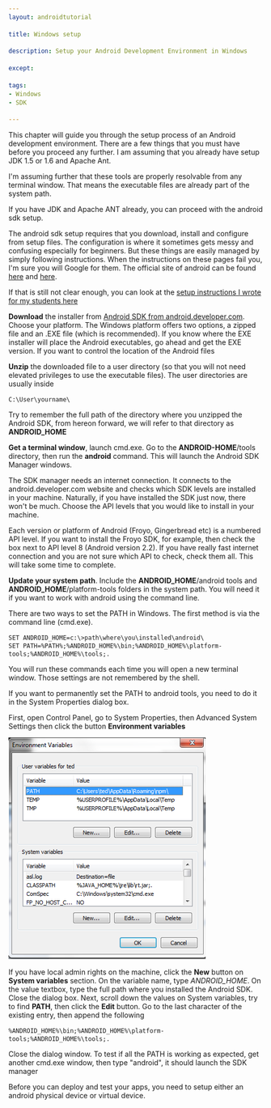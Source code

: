 ```yaml
---
layout: androidtutorial

title: Windows setup

description: Setup your Android Development Environment in Windows 

except:

tags:
- Windows
- SDK

---
```



This chapter will guide you through the setup process of an Android development environment.  There are a few things that you must have before you proceed any further. I am assuming that you already have setup JDK 1.5 or 1.6 and Apache Ant.

I'm assuming further that these tools are properly resolvable from any terminal window. That means the executable files are already part of the system path.

If you have JDK and Apache ANT already, you can proceed with the android sdk setup.

The android sdk setup requires that you download, install and configure from setup files. The configuration is where it sometimes gets messy and confusing especially for beginners. But these things are easily managed by simply following instructions. When the instructions on these pages fail you, I'm sure you will Google for them. The official site of android can be found [here](http://developer.android.com/sdk/index.html) and [here](http://developer.android.com/sdk/index.html). 

If that is still not clear enough, you can look at the [setup instructions I wrote for my students here](https://docs.google.com/document/d/1AS8OoJJnRIIyEvi8lG6I8iF0PEt1-UolvQGtVevrJg4/edit?usp=sharing)

**Download** the installer from [Android SDK from android.developer.com]( http://developer.android.com/sdk/index.html ). Choose your platform. The Windows platform offers two options, a zipped file and an .EXE file (which is recommended). If you know where the EXE installer will place the Android executables, go ahead and get the EXE version. If you want to control the location of the Android files

**Unzip** the downloaded file to a user directory (so that you will not need elevated privileges to use the executable files). The user directories are usually inside 

~~~
C:\User\yourname\ 
~~~



Try to remember the full path of the directory where you unzipped the Android SDK, from hereon forward, we will refer to that directory as **ANDROID_HOME**

**Get a terminal window**, launch cmd.exe. Go to the **ANDROID-HOME**/tools directory, then run the **android** command. This will launch the Android SDK Manager windows. 

The SDK manager needs an internet connection. It connects to the android.developer.com website and checks which SDK levels are installed in your machine. Naturally, if you have installed the SDK just now, there won't be much. Choose the API levels that you would like to install in your machine.

Each version or platform of Android (Froyo, Gingerbread etc) is a numbered API level. If you want to install the Froyo SDK, for example, then check the box next to API level 8 (Android version 2.2). If you have really fast internet connection and you are not sure which API to check, check them all. This will take some time to complete. 

**Update your system path**. Include the **ANDROID_HOME**/android tools and **ANDROID_HOME**/platform-tools folders in the system path. You will need it if you want to work with android using the command line.

There are two ways to set the PATH in Windows. The first method is via the command line (cmd.exe).

~~~
SET ANDROID_HOME=c:\>path\where\you\installed\android\
SET PATH=%PATH%;%ANDROID_HOME%\bin;%ANDROID_HOME%\platform-tools;%ANDROID_HOME%\tools;.
~~~

You will run these commands each time you will open a new terminal window. Those settings are not remembered by the shell.

If you want to permanently set the PATH to android tools, you need to do it in the System Properties dialog box. 

First, open Control Panel, go to System Properties, then Advanced System Settings then click the button **Environment variables**

<img class="shadow" src="/img/windows-environment-variables.png">



If you have local admin rights on the machine, click the **New** button on **System variables** section. On the variable name, type *ANDROID_HOME*. On the value textbox, type the full path where you installed the Android SDK. Close the dialog box. Next, scroll down the values on System variables, try to find **PATH**, then click the **Edit** button. Go to the last character of the existing entry, then append the following

~~~
%ANDROID_HOME%\bin;%ANDROID_HOME%\platform-tools;%ANDROID_HOME%\tools;.
~~~

Close the dialog window. To test if all the PATH is working as expected, get another cmd.exe window, then type "android", it should launch the SDK manager

Before you can deploy and test your apps, you need to setup either an android physical device or virtual device.


